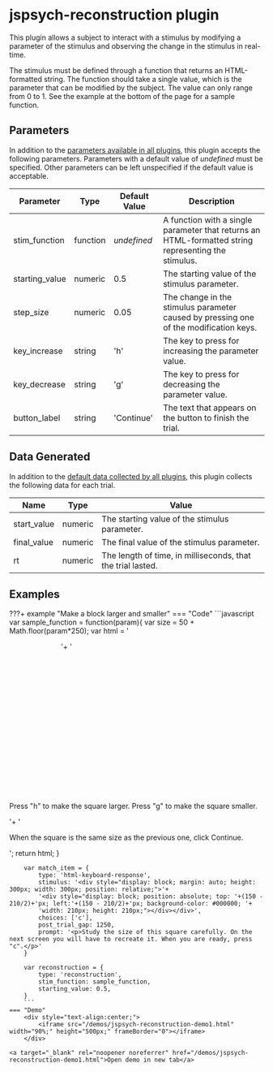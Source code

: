 # jspsych-reconstruction plugin

This plugin allows a subject to interact with a stimulus by modifying a parameter of the stimulus and observing the change in the stimulus in real-time.

The stimulus must be defined through a function that returns an HTML-formatted string. The function should take a single value, which is the parameter that can be modified by the subject. The value can only range from 0 to 1. See the example at the bottom of the page for a sample function.

## Parameters

In addition to the [parameters available in all plugins](../overview/plugins.md#parameters-available-in-all-plugins), this plugin accepts the following parameters. Parameters with a default value of *undefined* must be specified. Other parameters can be left unspecified if the default value is acceptable.

Parameter | Type | Default Value | Description
----------|------|---------------|------------
stim_function | function | *undefined* | A function with a single parameter that returns an HTML-formatted string representing the stimulus.
starting_value | numeric | 0.5 | The starting value of the stimulus parameter.
step_size | numeric | 0.05 | The change in the stimulus parameter caused by pressing one of the modification keys.
key_increase | string | 'h' | The key to press for increasing the parameter value.
key_decrease | string | 'g' | The key to press for decreasing the parameter value.
button_label | string | 'Continue' | The text that appears on the button to finish the trial.

## Data Generated

In addition to the [default data collected by all plugins](../overview/plugins.md#data-collected-by-all-plugins), this plugin collects the following data for each trial.

Name | Type | Value
-----|------|------
start_value | numeric | The starting value of the stimulus parameter.
final_value | numeric | The final value of the stimulus parameter.
rt | numeric | The length of time, in milliseconds, that the trial lasted.

## Examples

???+ example "Make a block larger and smaller"
    === "Code"
        ```javascript
        var sample_function = function(param){
            var size = 50 + Math.floor(param*250);
            var html = '<div style="display: block; margin: auto; height: 300px; width: 300px; position: relative;">'+
            '<div style="display: block; position: absolute; top: '+(150 - size/2)+'px; left:'+(150 - size/2)+'px; background-color: #000000; '+
            'width: '+size+'px; height: '+size+'px;"></div></div><p>Press "h" to make the square larger. Press "g" to make the square smaller.</p>'+
            '<p>When the square is the same size as the previous one, click Continue.</p>';
            return html;
        }

        var match_item = {
            type: 'html-keyboard-response',
            stimulus: '<div style="display: block; margin: auto; height: 300px; width: 300px; position: relative;">'+
            '<div style="display: block; position: absolute; top: '+(150 - 210/2)+'px; left:'+(150 - 210/2)+'px; background-color: #000000; '+
            'width: 210px; height: 210px;"></div></div>',
            choices: ['c'],
            post_trial_gap: 1250,
            prompt: '<p>Study the size of this square carefully. On the next screen you will have to recreate it. When you are ready, press "c".</p>'
        }

        var reconstruction = {
            type: 'reconstruction',
            stim_function: sample_function,
            starting_value: 0.5,
        }
        ```
    === "Demo"
        <div style="text-align:center;">
            <iframe src="/demos/jspsych-reconstruction-demo1.html" width="90%;" height="500px;" frameBorder="0"></iframe>
        </div>

    <a target="_blank" rel="noopener noreferrer" href="/demos/jspsych-reconstruction-demo1.html">Open demo in new tab</a>
